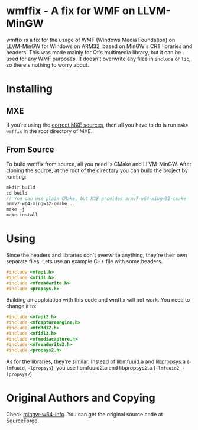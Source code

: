# wmffix - A fix for WMF on LLVM-MinGW

wmffix is a fix for the usage of WMF (Windows Media Foundation) on LLVM-MinGW for Windows on ARM32, based on MinGW's CRT libraries and headers. This was made mainly for Qt's multimedia library, but it can be used for any WMF purposes. It doesn't overwrite any files in `include` or `lib`, so there's nothing to worry about. 

# Installing

## MXE
If you're using the [correct MXE sources](https://github.com/armdevvel/mxe), then all you have to do is run `make wmffix` in the root directory of MXE.

## From Source
To build wmffix from source, all you need is CMake and LLVM-MinGW. After cloning the source, at the root of the directory you can build the project by running:

```c
mkdir build
cd build
// You can use plain CMake, but MXE provides armv7-w64-mingw32-cmake
armv7-w64-mingw32-cmake ..
make -j
make install
```

# Using

Since the headers and libraries don't overwrite anything, they're their own separate files. Lets use an example C++ file with some headers.

```c++
#include <mfapi.h>
#include <mfidl.h>
#include <mfreadwrite.h>
#include <propsys.h>
```

Building an applciation with this code and wmffix will not work. You need to change it to:

```c++
#include <mfapi2.h>
#include <mfcaptureengine.h>
#include <mfd3d12.h>
#include <mfidl2.h>
#include <mfmediacapture.h>
#include <mfreadwrite2.h>
#include <propsys2.h>
```

As for the libraries, they're similar. Instead of libmfuuid.a and libpropsys.a (`-lmfuuid`, `-lpropsys`), you use libmfuuid2.a and libpropsys2.a (`-lmfuuid2`, `-lpropsys2`).

# Original Authors and Copying

Check [mingw-w64-info](mingw-w64-info). You can get the original source code at [SourceForge](https://sourceforge.net/projects/mingw-w64/files/mingw-w64/mingw-w64-release/).